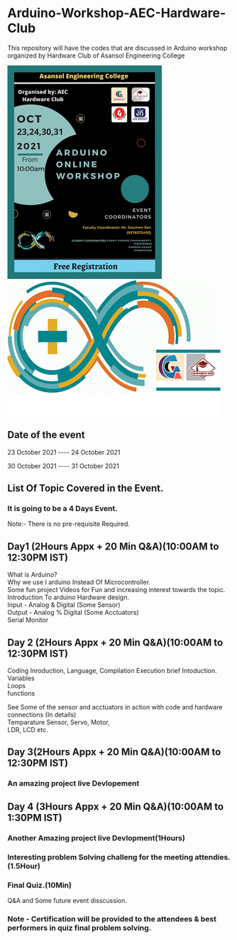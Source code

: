 # Arduino-Workshop-AEC-Hardware-Club
This repository will have the codes that are discussed in Arduino workshop organized by Hardware Club of Asansol Engineering College 

![alt text](https://github.com/kamran-hassan/Arduino-Workshop-Hardware-Club/blob/main/poster1.png?raw=true)
![alt text](https://raw.githubusercontent.com/kamran-hassan/Arduino-Workshop-Hardware-Club/main/lgo.jpg)
## Date of the event
23 October 2021          ----               24 October 2021

30 October 2021          ----               31 October 2021
## List Of Topic Covered in the Event.

### It is going to be a 4 Days Event.
  Note:- There is no pre-requisite Required.
  ## Day1 (2Hours Appx + 20 Min Q&A)(10:00AM to 12:30PM IST)
   
   What is Arduino? <br>
   Why we use I arduino Instead Of Microcontroller. <br>
   Some fun project Videos for Fun and increasing interest towards the topic. <br>
   Introduction To arduino Hardware design. <br>
   Input - Analog & Digital   (Some Sensor) <br>
   Output - Analog % Digital  (Some Acctuators)<br> 
   Serial Monitor <br>
   
   ## Day 2 (2Hours Appx + 20 Min Q&A)(10:00AM to 12:30PM IST)
   
   Coding Inroduction, Language, Compilation Execution brief Intoduction. <br>
   Variables <br>
   Loops <br>
   functions  <br>
   
   See Some of the sensor and acctuators in action with code and hardware connections (In details)  <br>
   Temparature Sensor,         Servo,        Motor,<br>
   LDR,                        LCD etc.
   
   ## Day 3(2Hours Appx + 20 Min Q&A)(10:00AM to 12:30PM IST)  <br>
  
   ### An amazing project live Devlopement <br>
   
   ## Day 4 (3Hours Appx + 20 Min Q&A)(10:00AM to 1:30PM IST)  <br>
   
   ### Another Amazing project live Devlopment(1Hours)  <br>
   
   ### Interesting problem Solving challeng for the meeting attendies.(1.5Hour)  <br>
   ### Final Quiz.(10Min)  <br>
   Q&A and Some future event disscussion.   <br>
   
   ### Note - Certification will be provided to the attendees & best performers in quiz final problem solving.

